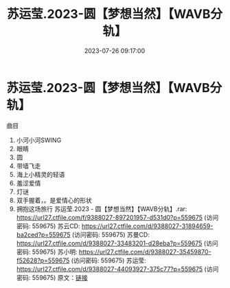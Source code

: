 ﻿---
title: 苏运莹.2023-圆【梦想当然】【WAVB分轨】
date: 2023-07-26 09:17:00
categories: WAV车载音乐、镜像
tags: 华语中文
---
# 苏运莹.2023-圆【梦想当然】【WAVB分轨】

曲目
01. 小河小河SWING
02. 眼睛
03. 圆
04. 带墙飞走
05. 海上小精灵的轻语
06. 羞涩爱情
07. 灯谜
08. 双手握着，。是爱情心的形状
09. 拥抱这场旅行
苏运莹.2023 - 圆【梦想当然】【WAVB分轨】.rar: https://url27.ctfile.com/f/9388027-897201957-d531d0?p=559675
(访问密码: 559675)
苏云CD: https://url27.ctfile.com/d/9388027-31894659-ba2ced?p=559675
(访问密码: 559675)
苏曼CD: https://url27.ctfile.com/d/9388027-33483201-d28eba?p=559675
(访问密码: 559675)
苏小明: https://url27.ctfile.com/d/9388027-35459870-f52628?p=559675
(访问密码: 559675)
苏运莹: https://url27.ctfile.com/d/9388027-44093927-375c77?p=559675
(访问密码: 559675)
原文：[链接](https://blog.sina.com.cn/s/blog_1647c7e76010312ux.html)